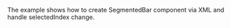 The example shows how to create SegmentedBar component via XML and handle selectedIndex change.

<snippet id='segmented-bar-xml'/>
<snippet id='segmented-bar-index-change-event'/>
<snippet id='segmented-bar-index-change-event-ts'/>
